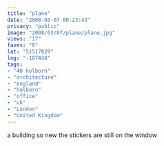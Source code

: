 ```yaml
---
title: "plane"
date: "2008-03-07 00:23:43"
privacy: "public"
image: "2008/03/07/plane/plane.jpg"
views: "17"
faves: "0"
lat: "51517829"
lng: "-107438"
tags:
- "40 holborn"
- "architecture"
- "england"
- "holborn"
- "office"
- "uk"
- "London"
- "United Kingdom"
---
```

a building so new the stickers are still on the window
